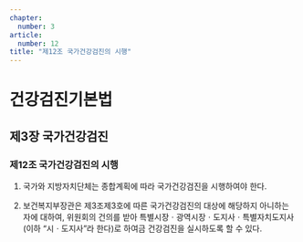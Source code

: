 ```yaml
---
chapter:
  number: 3
article:
  number: 12
title: "제12조 국가건강검진의 시행"
---
```

# 건강검진기본법

## 제3장 국가건강검진

### 제12조 국가건강검진의 시행

1. 국가와 지방자치단체는 종합계획에 따라 국가건강검진을 시행하여야 한다.

2. 보건복지부장관은 제3조제3호에 따른 국가건강검진의 대상에 해당하지 아니하는 자에 대하여, 위원회의 건의를 받아 특별시장ㆍ광역시장ㆍ도지사ㆍ특별자치도지사(이하 “시ㆍ도지사”라 한다)로 하여금 건강검진을 실시하도록 할 수 있다.
